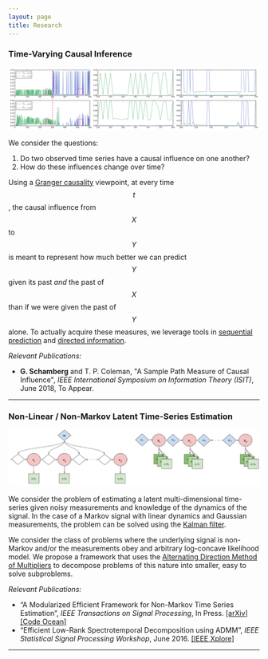 ```yaml
---
layout: page
title: Research
---
```


### Time-Varying Causal Inference

![Time-Varying Causality](https://raw.githubusercontent.com/gabeschamberg/gabeschamberg.github.io/master/imgs/causality2.png)

We consider the questions:

1. Do two observed time series have a causal influence on one another?
2. How do these influences change over time?

Using a [Granger causality](http://www.scholarpedia.org/article/Granger_causality) viewpoint, at every time $$t$$, the causal influence from $$X$$ to $$ Y $$ is meant to represent how much better we can predict $$ Y $$ given its past *and* the past of $$ X $$ than if we were given the past of $$Y$$ alone. To actually acquire these measures, we leverage tools in [sequential prediction](https://www.eng.tau.ac.il/~meir/articles/32%20Universal%20Prediction.pdf) and [directed information](http://citeseerx.ist.psu.edu/viewdoc/download?doi=10.1.1.36.5688&rep=rep1&type=pdf).

*Relevant Publications:*
- **G. Schamberg** and T. P. Coleman, "A Sample Path Measure of Causal Influence", *IEEE International Symposium on Information Theory (ISIT)*, June 2018, To Appear.

-----

### Non-Linear / Non-Markov Latent Time-Series Estimation

![Non-Linear/Non-Markov Problems](https://raw.githubusercontent.com/gabeschamberg/gabeschamberg.github.io/master/imgs/nonmarkov_nonlin_sig.png)

We consider the problem of estimating a latent multi-dimensional time-series given noisy measurements and knowledge of the dynamics of the signal. In the case of a Markov signal with linear dynamics and Gaussian measurements, the problem can be solved using the [Kalman filter](https://en.wikipedia.org/wiki/Kalman_filter).

We consider the class of problems where the underlying signal is non-Markov and/or the measurements obey and arbitrary log-concave likelihood model. We propose a framework that uses the [Alternating Direction Method of Multipliers](http://stanford.edu/~boyd/admm.html) to decompose problems of this nature into smaller, easy to solve subproblems.

*Relevant Publications:*
- “A Modularized Efficient Framework for
Non-Markov Time Series Estimation”, *IEEE Transactions on Signal Processing*, In Press. [[arXiv]](https://arxiv.org/abs/1706.04685) [[Code Ocean]](https://codeocean.com/2018/01/16/a-modularized-efficient-framework-for-non-markov-time-series-estimation/)
- “Efficient Low-Rank Spectrotemporal Decomposition using ADMM”, *IEEE Statistical Signal Processing Workshop*, June 2016. [[IEEE Xplore]](http://ieeexplore.ieee.org/document/7551797/)

-----